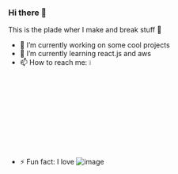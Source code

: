 ### Hi there 👋


This is the plade wher I make and break stuff 🤣

- 🔭 I’m currently working on some cool projects
- 🌱 I’m currently learning react.js and aws
- 📫 How to reach me: <a href="[https://www.gautamkrishnar.com/](https://es.linkedin.com/in/david-de-miguel-63b546116?trk=people-guest_people_search-card)"><img src="[https://media.giphy.com/media/hvRJCLFzcasrR4ia7z/giphy.gif](https://content.linkedin.com/content/dam/me/business/en-us/amp/brand-site/v2/bg/LI-Bug.svg.original.svg)" width="5%"></a>
- ⚡ Fun fact: I love ![image](https://github.com/david4fox/david4fox/assets/35115937/75ece973-7b83-46e2-a291-68272002b747)



